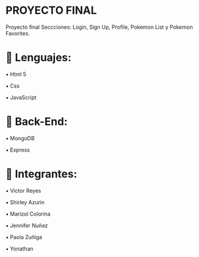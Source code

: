 # PROYECTO FINAL

Proyecto final
Seccciones: Login, Sign Up, Profile, Pokemon List y Pokemon Favorites.

# 🔘 Lenguajes:

  ▪️ Html 5
  
  ▪️ Css
  
  ▪️ JavaScript

# 🔘 Back-End:

  ▪️ MongoDB
  
  ▪️ Express

# 🔘 Integrantes:

  ▪️ Victor Reyes
  
  ▪️ Shirley Azurin
  
  ▪️ Marizol Colorina
  
  ▪️ Jennifer Nuñez
  
  ▪️ Paola Zuñiga
  
  ▪️ Yonathan
